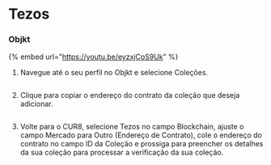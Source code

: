 # Tezos

### Objkt



{% embed url="https://youtu.be/eyzxjCoS9Uk" %}

1. Navegue até o seu perfil no Objkt e selecione Coleções.

<figure><img src="../../.gitbook/assets/Screenshot 2024-08-29 at 14.06.04.png" alt=""><figcaption></figcaption></figure>

2. Clique para copiar o endereço do contrato da coleção que deseja adicionar.

<figure><img src="../../.gitbook/assets/Screenshot 2024-08-29 at 14.12.20.png" alt=""><figcaption></figcaption></figure>

3. Volte para o CUR8, selecione Tezos no campo Blockchain, ajuste o campo Mercado para Outro (Endereço de Contrato), cole o endereço do contrato no campo ID da Coleção e prossiga para preencher os detalhes da sua coleção para processar a verificação da sua coleção.

<figure><img src="../../.gitbook/assets/Screenshot 2025-01-31 at 10.33.52.png" alt=""><figcaption></figcaption></figure>